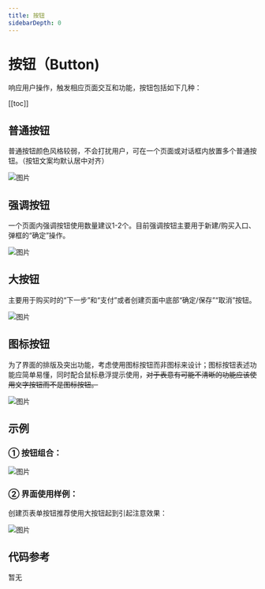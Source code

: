 ```yaml
---
title: 按钮
sidebarDepth: 0
---
```


# 按钮（Button)

响应用户操作，触发相应页面交互和功能，按钮包括如下几种：

[[toc]]

## 普通按钮

普通按钮颜色风格较弱，不会打扰用户，可在一个页面或对话框内放置多个普通按钮。（按钮文案均默认居中对齐）

![图片](http://baiduyun-guideline.bj.bcebos.com/console/widget/button/button-1@2x.png?process=none)

## 强调按钮

一个页面内强调按钮使用数量建议1-2个。目前强调按钮主要用于新建/购买入口、弹框的“确定”操作。

![图片](http://baiduyun-guideline.bj.bcebos.com/console/widget/button/button-2@2x.png?process=none)

## 大按钮

主要用于购买时的“下一步”和“支付”或者创建页面中底部“确定/保存”“取消”按钮。

![图片](http://baiduyun-guideline.bj.bcebos.com/console/widget/button/button-3@2x.png?process=none)

## 图标按钮

为了界面的排版及突出功能，考虑使用图标按钮而非图标来设计；图标按钮表述功能应简单易懂，同时配合鼠标悬浮提示使用，<del>对于表意有可能不清晰的功能应该使用文字按钮而不是图标按钮。</del>

![图片](http://baiduyun-guideline.bj.bcebos.com/console/widget/button/button-4@2x.png?process=none)

## 示例

### ① 按钮组合：

![图片](http://baiduyun-guideline.bj.bcebos.com/console/widget/button/button-5@2x.png?process=none)

### ② 界面使用样例：

创建页表单按钮推荐使用大按钮起到引起注意效果：

![图片](http://baiduyun-guideline.bj.bcebos.com/console/widget/button/button-6@2x.png?process=none)

## 代码参考

暂无


<san-button :skin="'primary'" :disabled="false" :text="'点点点'" />

<san-button :disabled="false" :text="'正常'" />

<san-button :disabled="true" :text="'禁用'" />

<san-button :icon="'plus'" :skin="'warning'" :text="'添加'" />

<san-button :skin="'stringfy'" :size="'large'" :text="'大的'" />
